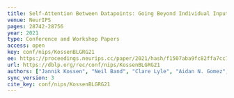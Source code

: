 ```yaml
---
title: Self-Attention Between Datapoints: Going Beyond Individual Input-Output Pairs in Deep Learning.
venue: NeurIPS
pages: 28742-28756
year: 2021
type: Conference and Workshop Papers
access: open
key: conf/nips/KossenBLGRG21
ee: https://proceedings.neurips.cc/paper/2021/hash/f1507aba9fc82ffa7cc7373c58f8a613-Abstract.html
url: https://dblp.org/rec/conf/nips/KossenBLGRG21
authors: ["Jannik Kossen", "Neil Band", "Clare Lyle", "Aidan N. Gomez", "Thomas Rainforth", "Yarin Gal"]
sync_version: 3
cite_key: conf/nips/KossenBLGRG21
---
```

